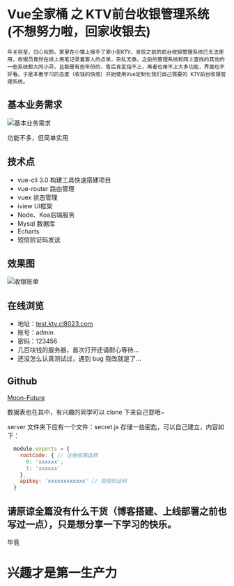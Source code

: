 # Vue全家桶 之 KTV前台收银管理系统 (不想努力啦，回家收银去)

    年关将至，归心似箭。家里在小镇上接手了家小型KTV，发现之前的前台收银管理系统已无法使用，收银员竟然在纸上用笔记录着客人的点单，杂乱无章。之前的管理系统和网上查找的其他的一些系统都大同小异，且都是有些年份的，售后肯定指不上，再者也用不上大多功能，界面也不好看。于是本着学习的态度（收钱的快感）开始使用Vue定制化我们自己需要的 KTV前台收银管理系统。

## 基本业务需求
![基本业务需求](http://qiniu.cdn.cl8023.com/ktv/image/jpg/KTV%E6%94%B6%E9%93%B6%E7%AE%A1%E7%90%86%E7%B3%BB%E7%BB%9F%E9%9C%80%E6%B1%82.png)

功能不多，但简单实用

## 技术点
- vue-cli 3.0 构建工具快速搭建项目
- vue-router 路由管理
- vuex 状态管理
- iview UI框架
- Node、Koa后端服务
- Mysql 数据库
- Echarts 
- 短信验证码发送

## 效果图
![收银账单](http://qiniu.cdn.cl8023.com/ktv/image/jpg/KTV%E7%95%8C%E9%9D%A21.png)

## 在线浏览
- 地址：[test.ktv.cl8023.com](//test.ktv.cl8023.com)
- 账号：admin
- 密码：123456
- 几百块钱的服务器，首次打开还请耐心等待... 
- 还没怎么认真测试过，遇到 bug 我改就是了...

## Github
[Moon-Future](https://github.com/Moon-Future/ktv-system)

数据表也在其中，有兴趣的同学可以 clone 下来自己耍哦~ 

server 文件夹下应有一个文件：secret.js 存储一些密匙，可以自己建立，内容如下：
```js
  module.exports = {
    rootCode: { // 注册权限选择
      0: 'xxxxxx',
      1: 'xxxxxx'
    },
    apikey: 'xxxxxxxxxxxx' // 短信验证码
  }
```

## 请原谅全篇没有什么干货（博客搭建、上线部署之前也写过一点），只是想分享一下学习的快乐。
毕竟
# 兴趣才是第一生产力